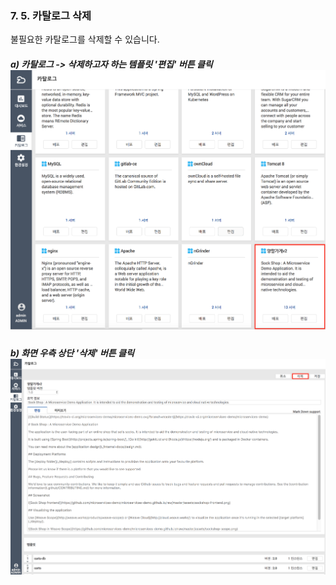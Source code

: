 ### 7. 5. 카탈로그 삭제

불필요한 카탈로그를 삭제할 수 있습니다.

##### a\) 카탈로그 -&gt; 삭제하고자 하는 템플릿 '편집' 버튼 클릭![](/assets/카탈로그배포.png)

##### 

##### b\) 화면 우측 상단 '삭제' 버튼 클릭![](/assets/카탈로그삭제.png)




